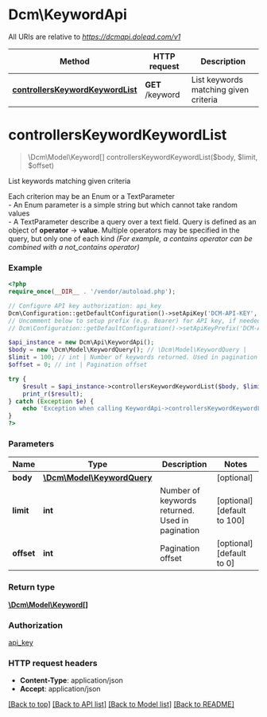 # Dcm\KeywordApi

All URIs are relative to *https://dcmapi.dolead.com/v1*

Method | HTTP request | Description
------------- | ------------- | -------------
[**controllersKeywordKeywordList**](KeywordApi.md#controllersKeywordKeywordList) | **GET** /keyword | List keywords matching given criteria


# **controllersKeywordKeywordList**
> \Dcm\Model\Keyword[] controllersKeywordKeywordList($body, $limit, $offset)

List keywords matching given criteria

Each criterion may be an Enum or a TextParameter <br /> - An Enum parameter is a simple string but which cannot take random values <br /> - A TextParameter describe a query over a text field. Query is defined as an object of **operator** -> **value**. Multiple operators may be specified in the query, but only one of each kind _(For example, a contains operator can be combined with a not_contains operator)_

### Example
```php
<?php
require_once(__DIR__ . '/vendor/autoload.php');

// Configure API key authorization: api_key
Dcm\Configuration::getDefaultConfiguration()->setApiKey('DCM-API-KEY', 'YOUR_API_KEY');
// Uncomment below to setup prefix (e.g. Bearer) for API key, if needed
// Dcm\Configuration::getDefaultConfiguration()->setApiKeyPrefix('DCM-API-KEY', 'Bearer');

$api_instance = new Dcm\Api\KeywordApi();
$body = new \Dcm\Model\KeywordQuery(); // \Dcm\Model\KeywordQuery | 
$limit = 100; // int | Number of keywords returned. Used in pagination
$offset = 0; // int | Pagination offset

try {
    $result = $api_instance->controllersKeywordKeywordList($body, $limit, $offset);
    print_r($result);
} catch (Exception $e) {
    echo 'Exception when calling KeywordApi->controllersKeywordKeywordList: ', $e->getMessage(), PHP_EOL;
}
?>
```

### Parameters

Name | Type | Description  | Notes
------------- | ------------- | ------------- | -------------
 **body** | [**\Dcm\Model\KeywordQuery**](../Model/\Dcm\Model\KeywordQuery.md)|  | [optional]
 **limit** | **int**| Number of keywords returned. Used in pagination | [optional] [default to 100]
 **offset** | **int**| Pagination offset | [optional] [default to 0]

### Return type

[**\Dcm\Model\Keyword[]**](../Model/Keyword.md)

### Authorization

[api_key](../../README.md#api_key)

### HTTP request headers

 - **Content-Type**: application/json
 - **Accept**: application/json

[[Back to top]](#) [[Back to API list]](../../README.md#documentation-for-api-endpoints) [[Back to Model list]](../../README.md#documentation-for-models) [[Back to README]](../../README.md)

